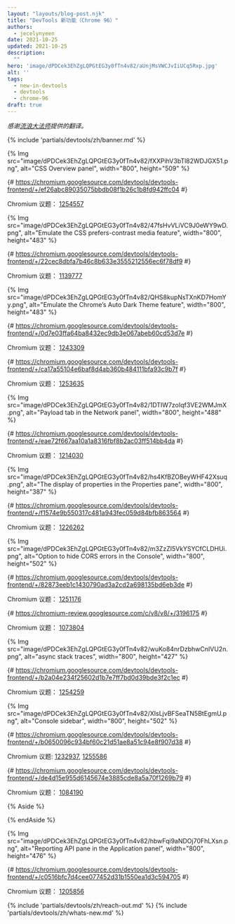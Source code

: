 ```yaml
---
layout: "layouts/blog-post.njk"
title: "DevTools 新功能（Chrome 96）"
authors:
  - jecelynyeen
date: 2021-10-25
updated: 2021-10-25
description:
  ""
hero: 'image/dPDCek3EhZgLQPGtEG3y0fTn4v82/aUnjMsVWCJvIiUCq5Rxp.jpg'
alt: ''
tags:
  - new-in-devtools
  - devtools
  - chrome-96
draft: true
---
```


<!-- start: translation instructions -->
<!-- Remove the "draft: true" tag above when submitting PR -->
<!-- Provide translations under each of the English commented original content -->
<!-- Remember to translate the "description" tag above -->
<!-- Remember to translate all the <img> alt text -->
<!-- end: translation instructions -->

*感谢[流浪大法师](https://webfrontend.dev/)提供的翻译。*

{% include 'partials/devtools/zh/banner.md' %}

<!-- ## Preview feature: New CSS Overview panel {: #css-overview } -->

<!-- Use the new **CSS Overview** panel to identify potential CSS improvements on your page.
[Open the **CSS Overview** panel](/docs/devtools/css-overview#open), then click on **Capture overview** to generate a report of your page’s CSS. -->

<!-- You can further drill down on the information. For example, click on a color in the **Colors** section to view the list of elements that apply the same color. Click on an element to open the element in the **Elements** panel. -->

<!-- The **CSS Overview** panel is a preview feature. Our team is still actively working on it and we are looking for your [feedback](https://goo.gle/css-overview-feedback) for further enhancements. -->

<!-- Read [this article](/docs/devtools/css-overview) to learn more on the **CSS Overview** panel. -->

{% Img src="image/dPDCek3EhZgLQPGtEG3y0fTn4v82/fXXPihV3bTl82WDJGX51.png", alt="CSS Overview panel", width="800", height="509" %}

{# https://chromium.googlesource.com/devtools/devtools-frontend/+/ef26abc89035075bbdb08f1b26c1b8fd942ffc04 #}

Chromium 议题： [1254557](https://crbug.com/1254557)


<!-- ## Rendering tab updates  -->

<!-- ### Emulate the CSS prefers-contrast media feature {: #prefers-contrast } -->

{% Img src="image/dPDCek3EhZgLQPGtEG3y0fTn4v82/47fsHvVLiVC9J0eWY9wD.png", alt="Emulate the CSS prefers-contrast media feature", width="800", height="483" %}

<!-- The [prefers-contrast](https://www.chromestatus.com/feature/5646323212615680) media feature is used to detect if the user has requested more or less contrast in the page. -->

<!-- Open the [Command Menu](/docs/devtools/command-menu/), run the **Show Rendering** command, and then set the **Emulate CSS media feature prefers-contrast** dropdown. -->

{# https://chromium.googlesource.com/devtools/devtools-frontend/+/22cec8dbfa7b46c8b633e3555212556ec6f78df9 #}

Chromium 议题： [1139777](https://crbug.com/1139777)


<!-- ### Emulate the Chrome’s Auto Dark Theme feature {: #auto-dark-mode } -->

<!-- Use DevTools to emulate auto dark theme to easily see how your page looks when Chrome’s [Auto Dark Theme](/blog/auto-dark-theme/) is enabled. -->

<!-- Chrome 96 introduces an [Origin Trial](/blog/origin-trials/) for [Auto Dark Theme](/blog/auto-dark-theme/) on Android. With this feature, the browser applies an automatically generated dark theme to light themed sites, when the user has opted into dark themes in the Operating System.  -->

<!-- Open the [Command Menu](/docs/devtools/command-menu/), run the **Show Rendering** command, and then set the **Emulate auto dark mode** dropdown. -->

{% Img src="image/dPDCek3EhZgLQPGtEG3y0fTn4v82/QHS8kupNsTXnKD7HomYy.png", alt="Emulate the Chrome’s Auto Dark Theme feature", width="800", height="483" %}

{# https://chromium.googlesource.com/devtools/devtools-frontend/+/0d7e03ffa64ba8432ec9db3e067abeb60cd53d7e #}

Chromium 议题： [1243309](https://crbug.com/1243309)


<!-- ## Copy declarations as JavaScript in the Styles pane {: #copy-as-js } -->

<!-- Two new options are added in the context menu  for you to easily copy CSS rules as JavaScript properties. These shortcuts options are handy especially for developers who are working with [CSS-in-JS](/blog/css-in-js/#what-is-css-in-js)  libraries. -->

<!-- In the **Styles** pane, right click on a CSS rule. You can select **Copy declaration as JS** to copy a single rule or **Copy all declarations as JS** to copy all rules. -->

<!-- For instance, the example below will copy `padding-left: '1.5rem'` to the clipboard. -->

<!-- {% Img src="image/dPDCek3EhZgLQPGtEG3y0fTn4v82/M4mKimxhUs6f4hc0wMuO.png", alt="Copy declaration as JavaScript", width="800", height="469" %} -->

{# https://chromium.googlesource.com/devtools/devtools-frontend/+/ca17a55104e6baf8d4ab360b484111bfa93c9b7f #}

Chromium 议题： [1253635](https://crbug.com/1253635)


<!-- ## New Payload tab in the Network panel {: #payload } -->

<!-- Use the new **Payload** tab in the **Network** panel when you inspect a network request with payload. Previously, the payload information is available under the **Headers** tab. -->

{% Img src="image/dPDCek3EhZgLQPGtEG3y0fTn4v82/1DTIW7zoIqf3VE2WMJmX.png", alt="Payload tab in the Network panel", width="800", height="488" %}

{# https://chromium.googlesource.com/devtools/devtools-frontend/+/eae72f667aa10a1a8316fbf8b2ac03ff514bb4da #}

Chromium 议题： [1214030](https://crbug.com/1214030)


<!-- ## Improved the display of properties in the Properties pane {: #properties } -->

<!-- The **Properties** pane now shows only relevant properties instead of showing all properties of the instance. DOM prototypes and methods are now removed. -->

<!-- Together with the **Properties** pane [enhancements](/blog/new-in-devtools-95/#properties) in Chrome 95, you can now locate the relevant properties easier. -->

{% Img src="image/dPDCek3EhZgLQPGtEG3y0fTn4v82/hs4KfBZOBeyWHF42Xsuq.png", alt="The display of properties in the Properties pane", width="800", height="387" %}

{# https://chromium.googlesource.com/devtools/devtools-frontend/+/f1574e9b550317c481a943fec059d84bfb863564 #}

Chromium 议题： [1226262](https://crbug.com/1226262) 


<!-- ## Console updates -->

<!-- ### Option to hide CORS errors in the Console {: #hide-cors-errors } -->

<!-- You can hide CORS errors in the **Console**. As the CORS errors are now reported in the Issues tab, hiding CORS errors in the **Console** can help reduce the clutters. -->

<!-- In the **Console**, click on the **Settings** icon and uncheck the **Show CORS errors in console** checkbox. -->

{% Img src="image/dPDCek3EhZgLQPGtEG3y0fTn4v82/m3ZzZI5VkYSYCfCLDHUi.png", alt="Option to hide CORS errors in the Console", width="800", height="502" %}

{# https://chromium.googlesource.com/devtools/devtools-frontend/+/82873eeb1c1430790ad3a2cd2a698135bd6eb3de #}

Chromium 议题： [1251176](https://crbug.com/1251176)


<!-- ### Proper `Intl` objects preview and evaluation in the Console {: #intl } -->

<!-- The [Intl](https://tc39.es/ecma402/#intl-object) objects have proper preview now and are evaluated eagerly in the Console. Previously, the `Intl` objects were not evaluated eagerly. -->

<!-- {% Img src="image/dPDCek3EhZgLQPGtEG3y0fTn4v82/ZxGQoDdnilseKTFsxdbC.png", alt="Intl objects in the Console", width="800", height="559" %} -->

{# https://chromium-review.googlesource.com/c/v8/v8/+/3196175 #}

Chromium 议题： [1073804](https://crbug.com/1073804)


<!-- ### Consistent async stack traces {: #async } -->

<!-- DevTools now reports `async` stack traces for `async` functions to be consistent with other async tasks.  -->

{% Img src="image/dPDCek3EhZgLQPGtEG3y0fTn4v82/wuKo84nrDzbhwCnIVU2n.png", alt="async stack traces", width="800", height="427" %}

{# https://chromium.googlesource.com/devtools/devtools-frontend/+/b2a04e234f25602d1b7e7ff7bd0d39bde3f2c1ec  #}

Chromium 议题： [1254259](https://crbug.com/1254259)


<!-- ### Retain the Console sidebar {: #console-sidebar } -->

<!-- The Console sidebar is here to stay. In Chrome 94, we announced the [upcoming deprecation of the Console sidebar](/blog/new-in-devtools-94/#deprecated) and ask developers for feedback and concerns. -->

<!-- We have now got enough feedback from the deprecation notice and we will work on improving the sidebar rather than removing it. -->

{% Img src="image/dPDCek3EhZgLQPGtEG3y0fTn4v82/XIsLjvBFSeaTN5BtEgmU.png", alt="Console sidebar", width="800", height="502" %}

{# https://chromium.googlesource.com/devtools/devtools-frontend/+/b0650096c934bf60c21d51ae8a51c94e8f907d38 #}

Chromium 议题: [1232937](https://crbug.com/1232937), [1255586](https://crbug.com/1255586)


<!-- ## Deprecated Application cache pane in the Application panel {: #app-cache } -->

<!-- The [Application cache](https://developer.chrome.com/docs/devtools/storage/applicationcache/) pane in the Application panel is now removed as the support for [AppCache](https://web.dev/appcache-removal/) is removed from Chrome and other Chromium-based browsers. -->

{# https://chromium.googlesource.com/devtools/devtools-frontend/+/de4d15e955d6145674e3885cde8a5a70f1269b79 #}

Chromium 议题： [1084190](https://crbug.com/1084190) 


<!-- ## [Experimental] New Reporting API pane in the Application panel {: #reporting-api } -->

{% Aside %}
<!-- To enable the experiment, check the **Enable Reporting API panel in the Application panel** checkbox under **Settings** > **Experiments**. -->
{% endAside %}

<!-- The [Reporting API](https://web.dev/reporting-api/) is designed to help you monitor security violations of your page, deprecated API calls, and more.  -->

<!-- With this experiment enabled, you can now view the reports status in the new **Reporting API** pane in the **Application** panel.  -->

<!-- Please note that the **Endpoints** section is currently still under active development (showing no reporting endpoints for now).  -->

<!-- Learn more about the **Reporting API** with [this article](https://web.dev/reporting-api/). -->

{% Img src="image/dPDCek3EhZgLQPGtEG3y0fTn4v82/hbwFqi9aNDOj70FhLXsn.png", alt="Reporting API pane in the Application panel", width="800", height="476" %}

{# https://chromium.googlesource.com/devtools/devtools-frontend/+/c0516bfc7d4cee077452d31b1550ea1d3c594705 #}

Chromium 议题： [1205856](https://crbug.com/1205856)

{% include 'partials/devtools/zh/reach-out.md' %}
{% include 'partials/devtools/zh/whats-new.md' %}
